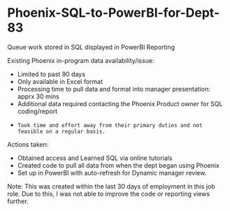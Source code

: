 # Phoenix-SQL-to-PowerBI-for-Dept-83
Queue work stored in SQL displayed in PowerBI Reporting

Existing Phoenix in-program data availability/issue:
- Limited to past 90 days
- Only available in Excel format
- Processing time to pull data and format into manager presentation: apprx 30 mins
- Additional data required contacting the Phoenix Product owner for SQL coding/report
-     Took time and effort away from their primary duties and not feasible on a regular basis.

Actions taken:
- Obtained access and Learned SQL via online tutorials
- Created code to pull all data from when the dept began using Phoenix
- Set up in PowerBI with auto-refresh for Dynamic manager review. 

Note: This was created within the last 30 days of employment in this job role. 
Due to this, I was not able to improve the code or reporting views further.
